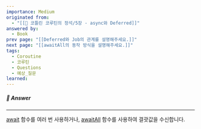 ```yaml
---
importance: Medium
originated from:
  - "[[📘 코틀린 코루틴의 정석/5장 - async와 Deferred]]"
answered by:
  - Book
prev page: "[[Deferred와 Job의 관계를 설명해주세요.]]"
next page: "[[awaitAll의 동작 방식을 설명해주세요.]]"
tags:
  - Coroutine
  - 코루틴
  - Questions
  - 예상_질문
learned:
---
```

##### 💬 Answer
---
[await](Deferred.await.md) 함수를 여러 번 사용하거나, [awaitAll](awaitAll.md) 함수를 사용하여 결괏값을 수신합니다.

